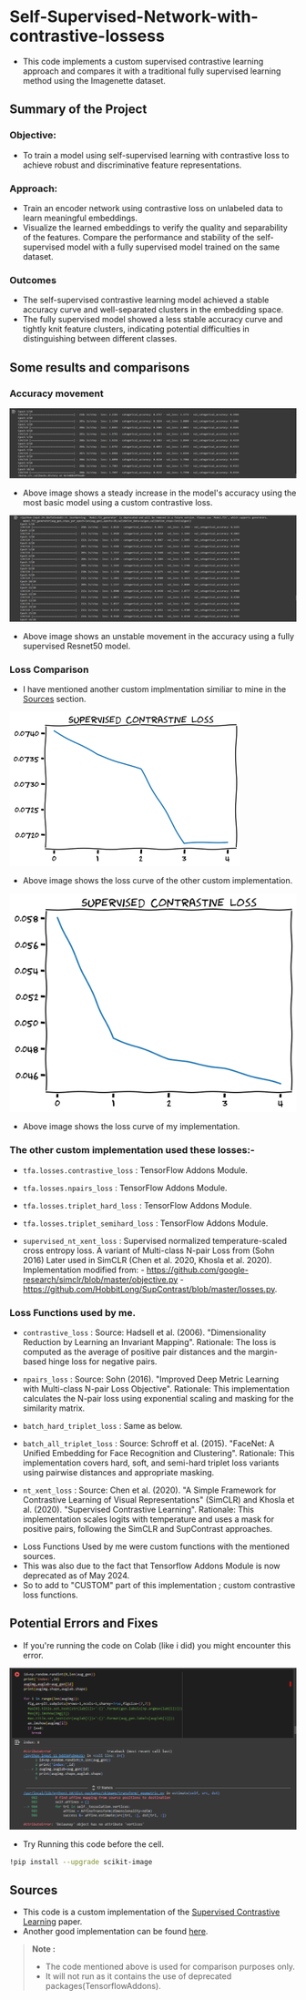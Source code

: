 # Self-Supervised-Network-with-contrastive-lossess
* This code implements a custom supervised contrastive learning approach and compares it with a traditional fully supervised learning method using the Imagenette dataset.

## Summary of the Project
### Objective: 
* To train a model using self-supervised learning with contrastive loss to achieve robust and discriminative feature representations.
### Approach:
* Train an encoder network using contrastive loss on unlabeled data to learn meaningful embeddings.
* Visualize the learned embeddings to verify the quality and separability of the features.
Compare the performance and stability of the self-supervised model with a fully supervised model trained on the same dataset.
### Outcomes
* The self-supervised contrastive learning model achieved a stable accuracy curve and well-separated clusters in the embedding space.
* The fully supervised model showed a less stable accuracy curve and tightly knit feature clusters, indicating potential difficulties in distinguishing between different classes.
## Some results and comparisons
### Accuracy movement
![result1](https://raw.githubusercontent.com/swajayresources/imageresources/main/Screenshot%202024-06-12%20015410.png)
* Above image shows a steady increase in the model's accuracy using the most basic model using a custom contrastive loss.


![result2](https://raw.githubusercontent.com/swajayresources/imageresources/main/Screenshot%202024-06-12%20015446.png)
* Above image shows an unstable movement in the accuracy using a fully supervised Resnet50 model.
### Loss Comparison
* I have mentioned another custom implmentation similiar to mine in the [Sources](#Sources) section.
  
![result3](https://raw.githubusercontent.com/swajayresources/imageresources/main/contrative%20lo.png)
* Above image shows the loss curve of the other custom implementation.
  
![result4](https://raw.githubusercontent.com/swajayresources/imageresources/main/0.04.png)
* Above image shows the loss curve of my implementation.




### The other custom implementation used these losses:-
- `tfa.losses.contrastive_loss` : TensorFlow Addons Module.
  
- `tfa.losses.npairs_loss` : TensorFlow Addons Module.
  
- `tfa.losses.triplet_hard_loss` : TensorFlow Addons Module.
  
- `tfa.losses.triplet_semihard_loss` : TensorFlow Addons Module.
  
- `supervised_nt_xent_loss` :  Supervised normalized temperature-scaled cross entropy loss. 
    A variant of Multi-class N-pair Loss from (Sohn 2016)
    Later used in SimCLR (Chen et al. 2020, Khosla et al. 2020).
    Implementation modified from: 
        - https://github.com/google-research/simclr/blob/master/objective.py
        - https://github.com/HobbitLong/SupContrast/blob/master/losses.py.





### Loss Functions used by me.
- `contrastive_loss` : Source: Hadsell et al. (2006). "Dimensionality Reduction by Learning an Invariant Mapping".
Rationale: The loss is computed as the average of positive pair distances and the margin-based hinge loss for negative pairs.

- `npairs_loss` : Source: Sohn (2016). "Improved Deep Metric Learning with Multi-class N-pair Loss Objective".
Rationale: This implementation calculates the N-pair loss using exponential scaling and masking for the similarity matrix.
- `batch_hard_triplet_loss` : Same as below.
- `batch_all_triplet_loss` :  Source: Schroff et al. (2015). "FaceNet: A Unified Embedding for Face Recognition and Clustering".
Rationale: This implementation covers hard, soft, and semi-hard triplet loss variants using pairwise distances and appropriate masking.
- `nt_xent_loss` :  Source: Chen et al. (2020). "A Simple Framework for Contrastive Learning of Visual Representations" (SimCLR) and Khosla et al. (2020). "Supervised Contrastive Learning".
Rationale: This implementation scales logits with temperature and uses a mask for positive pairs, following the SimCLR and SupContrast approaches.



* Loss Functions Used by me were custom functions with the mentioned sources.
* This was also due to the fact that Tensorflow Addons Module is now deprecated as of May 2024.
* So to add to "CUSTOM" part of this implementation ; custom contrastive loss functions.


## Potential Errors and Fixes 

* If you're running the code on Colab (like i did) you might encounter this error.
  
![result5](https://raw.githubusercontent.com/swajayresources/imageresources/main/Screenshot%202024-06-12%20000753.png)

* Try Running this code before the cell.
  
 ```bash
!pip install --upgrade scikit-image
```

  
## Sources 
* This code is a custom implementation of the [Supervised Contrastive Learning](https://arxiv.org/abs/2004.11362) paper.
* Another good implementation can be found [here](https://github.com/vk1996/contrastive_learning).

> **Note :**
> - The code mentioned above is used for comparison purposes only.
> - It will not run as it contains the use of deprecated packages(TensorflowAddons).
